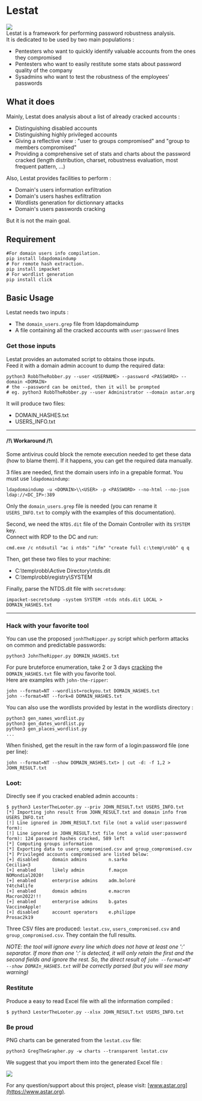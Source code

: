 # Lestat

![](https://3.bp.blogspot.com/-PF5wQWEREK0/U_DS_eJM8nI/AAAAAAAAAVw/ack4TeHRyME/s1600/033.jpg)  
Lestat is a framework for performing password robustness analysis.  
It is dedicated to be used by two main populations :
- Pentesters who want to quickly identify valuable accounts from the ones they compromised
- Pentesters who want to easily restitute some stats about password quality of the company
- Sysadmins who want to test the robustness of the employees' passwords

## What it does

Mainly, Lestat does analysis about a list of already cracked accounts :

- Distinguishing disabled accounts
- Distinguishing highly privileged accounts
- Giving a reflective view : "user to groups compromised" and "group to members compromised"
- Providing a comprehensive set of stats and charts about the password cracked (length distribution, charset, robustness evaluation, most frequent pattern, ...)

Also, Lestat provides facilities to perform :

- Domain's users information exfiltration
- Domain's users hashes exfiltration
- Wordlists generation for dictionnary attacks
- Domain's users passwords cracking

But it is not the main goal.

## Requirement

```
#For domain users info compilation.  
pip install ldapdomaindump
# For remote hash extraction.
pip install impacket
# For wordlist generation
pip install click
```

## Basic Usage

Lestat needs two inputs :

- The `domain_users.grep` file from ldapdomaindump
- A file containing all the cracked accounts with `user:password` lines

### Get those inputs

Lestat provides an automated script to obtains those inputs.  
Feed it with a domain admin account to dump the required data:
```
python3 RobbTheRobber.py --user <USERNAME> --password <PASSWORD> --domain <DOMAIN>
# the --password can be omitted, then it will be prompted
# eg. python3 RobbTheRobber.py --user Administrator --domain astar.org
```
It will produce two files:
- DOMAIN_HASHES.txt
- USERS_INFO.txt

---
#### /!\ Workaround /!\

Some antivirus could block the remote execution needed to get these data (how to blame them). If it happens, you can get the required data manually.  

3 files are needed, first the domain users info in a grepable format. You must use `ldapdomaindump`:
```
ldapdomaindump -u <DOMAIN>\\<USER> -p <PASSWORD> --no-html --no-json ldap://<DC_IP>:389
```
Only the `domain_users.grep` file is needed (you can rename it `USERS_INFO.txt` to comply with the examples of this documentation).

Second, we need the `NTDS.dit` file of the Domain Controller with its `SYSTEM` key.  
Connect with RDP to the DC and run:
```
cmd.exe /c ntdsutil "ac i ntds" "ifm" "create full c:\temp\robb" q q
```
Then, get these two files to your machine:
- C:\temp\robb\Active Directory\ntds.dit
- C:\temp\robb\registry\SYSTEM

Finally, parse the NTDS.dit file with `secretsdump`:
```
impacket-secretsdump -system SYSTEM -ntds ntds.dit LOCAL > DOMAIN_HASHES.txt
```
---

### Hack with your favorite tool

You can use the proposed `jonhTheRipper.py` script which perform attacks on common and predictable passwords:
```
python3 JohnTheRipper.py DOMAIN_HASHES.txt
```

For pure bruteforce enumeration, take 2 or 3 days [cracking](https://github.com/astar-security/Lestat/wiki/Crack_with_john) the `DOMAIN_HASHES.txt` file with you favorite tool.    
Here are examples with `john-the-ripper`:
```
john --format=NT --wordlist=rockyou.txt DOMAIN_HASHES.txt
john --format=NT --fork=8 DOMAIN_HASHES.txt
```

You can also use the wordlists provided by lestat in the wordlists directory :

```
python3 gen_names_wordlist.py
python3 gen_dates_wordlist.py
python3 gen_places_wordlist.py
...
```

When finished, get the result in the raw form of a login:password file (one per line):
```
john --format=NT --show DOMAIN_HASHES.txt> | cut -d: -f 1,2 > JOHN_RESULT.txt
```

### Loot:
Directly see if you cracked enabled admin accounts :
```
$ python3 LesterTheLooter.py --priv JOHN_RESULT.txt USERS_INFO.txt
[*] Importing john result from JOHN_RESULT.txt and domain info from USERS_INFO.txt
[!] Line ignored in JOHN_RESULT.txt file (not a valid user:password form): 
[!] Line ignored in JOHN_RESULT.txt file (not a valid user:password form): 124 password hashes cracked, 589 left
[*] Computing groups information
[*] Exporting data to users_compromised.csv and group_compromised.csv
[*] Privileged accounts compromised are listed below:
[+]	disabled     domain admins        n.sarko                  Cecilia<3
[+]	enabled      likely admin         f.maçon                  NOMondial2020!
[+]	enabled      enterprise admins    adm.boloré               Y4tch4life
[+]	enabled      domain admins        e.macron                 Macron2022!!!
[+]	enabled      enterprise admins    b.gates                  VaccineApple!
[+]	disabled     account operators    e.philippe               Prosac2k19
```
Three CSV files are produced: `lestat.csv`, `users_compromised.csv` and `group_compromised.csv`. They contain the full results.

_NOTE: the tool will ignore every line which does not have at least one ':' separator. If more than one ':' is detected, it will only retain the first and the second fields and ignore the rest. So, the direct result of `john --format=NT --show DOMAIn_HASHES.txt` will be correctly parsed (but you will see many warning)_

### Restitute

Produce a easy to read Excel file with all the information compiled :

```
$ python3 LesterTheLooter.py --xlsx JOHN_RESULT.txt USERS_INFO.txt
```

### Be proud
PNG charts can be generated from the `lestat.csv` file:  
```
python3 GregTheGrapher.py -w charts --transparent lestat.csv 
```

We suggest that you import them into the generated Excel file :

![](https://camo.githubusercontent.com/aa8c35cdb071322f9c0e0d3c0dae9d5bef295cfabaa01115159e640badafffde/68747470733a2f2f626f6e6e792e61737461722e6f72672f6578616d706c655f6c65737461742e706e67)

For any question/support about this project, please visit: [www.astar.org](https://www.astar.org).
